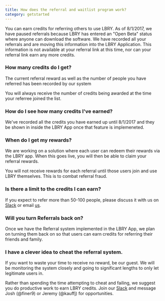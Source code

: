 ```yaml
---
title: How does the referral and waitlist program work?
category: getstarted
---
```


You can earn credits for referring others to use LBRY.  As of 8/1/2017, we have paused referrals because LBRY has entered an "Open Beta" status where anyone can download the software. We have recorded all your referrals and are moving this information into the LBRY Application.  This information is not available at your referral link at this time, nor can your referral link earn any more credits. 

### How many credits do I get?

The current referral reward as well as the number of people you have referred has been recorded by our system

You will always receive the number of credits being awarded at the time your referree joined the list.

### How do I see how many credits I've earned?

We've recorded all the credits you have earned up until 8/1/2017 and they be shown in inside the LBRY App once that feature is implemeneted.

### When do I get my rewards?

We are working on a solution where each user can redeem their rewards via the LBRY app.  When this goes live, you will then be able to claim your referral rewards. 

You will not receive rewards for each referral until those users join and use LBRY themselves. This is to combat referral fraud.

### Is there a limit to the credits I can earn?

If you expect to refer more than 50-100 people, please discuss it with us on [Slack](http://slack.lbry.io) or email [us](mailto:josh@lbry.io).

### Will you turn Referrals back on? 

Once we have the Referral system implemented in the LBRY App, we plan on turning them back on so that users can earn credits for referring their friends and family. 

### I have a clever idea to cheat the referral system.

If you want to waste your time to receive no reward, be our guest. We will be monitoring the system closely and going to significant lengths to only let legitimate users in.

Rather than spending the time attempting to cheat and failing, we suggest you do productive work to earn LBRY credits. Join our [Slack](http://slack.lbry.io) and message Josh (@finer9) or Jeremy (@kauffj) for opportunities.
